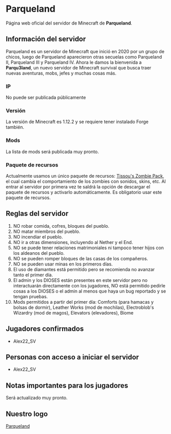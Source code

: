 # Parqueland
Página web oficial del servidor de Minecraft de **Parqueland**.

## Información del servidor
Parqueland es un servidor de Minecraft que inició en 2020 por un grupo de chicos, luego de Parqueland aparecieron otras secuelas como Parqueland II, Parqueland III y Parqueland IV. Ahora le damos la bienvenida a **Parqu3land**, un nuevo servidor de Minecraft survival que busca traer nuevas aventuras, mobs, jefes y muchas cosas más.
### IP
No puede ser publicada públicamente
### Versión
La versión de Minecraft es 1.12.2 y se requiere tener instalado Forge también.
### Mods
La lista de mods será publicada muy pronto.
### Paquete de recursos
Actualmente usamos un único paquete de recursos: [Tissou's Zombie Pack](https://www.curseforge.com/minecraft/texture-packs/tissous-zombie-pack-optifine-1-7x-1-16), el cual cambia el comportamiento de los zombies con sonidos, skins, etc.
Al entrar al servidor por primera vez te saldrá la opción de descargar el paquete de recursos y activarlo automáticamente. Es obligatorio usar este paquete de recursos.
## Reglas del servidor
1. NO robar comida, cofres, bloques del pueblo.
2. NO matar miembros del pueblo.
3. NO incendiar el pueblo.
4. NO ir a otras dimensiones, incluyendo al Nether y el End.
5. NO se puede tener relaciones matrimoniales ni tampoco tener hijos con los aldeanos del pueblo.
6. NO se pueden romper bloques de las casas de los compañeros.
7. NO se pueden usar minas en los primeros días.
8. El uso de diamantes está permitido pero se recomienda no avanzar tanto el primer día.
9. El admin y los DIOSES están presentes en este servidor pero no interactuarán directamente con los jugadores, NO está permitido pedirle cosas a los DIOSES o el admin al menos que haya un bug reportado y se tengan pruebas.
10. Mods permitidos a partir del primer día: Comforts (para hamacas y bolsas de dormir), Leather Works (mod de mochilas), Electroblob's Wizardry (mod de magos), Elevators (elevadores), Biome
## Jugadores confirmados
- Alex22_SV

## Personas con acceso a iniciar el servidor
- Alex22_SV

## Notas importantes para los jugadores
Será actualizado muy pronto.

## Nuestro logo
[Parqueland](/screenshots/Parqu3land.png)
